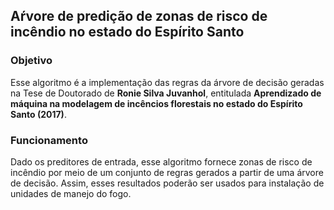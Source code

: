 ## Aŕvore de predição de zonas de risco de incêndio no estado do Espírito Santo

### Objetivo
Esse algoritmo é a implementação das regras da árvore de decisão geradas na Tese de Doutorado de **Ronie Silva Juvanhol**, entitulada **Aprendizado de máquina na modelagem de incêncios florestais no estado do Espírito Santo (2017)**.


### Funcionamento
Dado os preditores de entrada, esse algoritmo fornece zonas de risco de incêndio por meio de um conjunto de regras gerados a partir de uma
árvore de decisão. Assim, esses resultados poderão ser usados para instalação de unidades de manejo do fogo.

